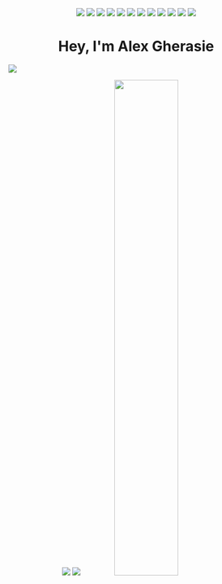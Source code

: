 <p align="center">
  <img src="https://img.shields.io/badge/-C-black?style=flat-square&logo=c"/>
  <img src="https://img.shields.io/badge/-Python-black?style=flat-square&logo=Python"/>
  <img src="https://img.shields.io/badge/-Pytorch-black?style=flat-square&logo=pytorch"/>
  <img src="https://img.shields.io/badge/-HTML5-E34F26?style=flat-square&logo=html5&logoColor=white"/>
  <img src="https://img.shields.io/badge/-CSS3-1572B6?style=flat-square&logo=css3"/>
  <img src="https://img.shields.io/badge/-JavaScript-black?style=flat-square&logo=javascript"/>
  <img src="https://img.shields.io/badge/-React-black?style=flat-square&logo=react"/>
  <img src="https://img.shields.io/badge/-Flutter-black?style=flat-square&logo=flutter"/>
  <img src="https://img.shields.io/badge/-Nodejs-black?style=flat-square&logo=Node.js"/>
  <img src="https://img.shields.io/badge/-MySQL-black?style=flat-square&logo=mysql"/>
  <img src="https://img.shields.io/badge/-Docker-black?style=flat-square&logo=docker"/>
  <img src="https://img.shields.io/badge/-Unity-black?style=flat-square&logo=unity"/>
</p>

<h1 align="center">Hey, I'm Alex Gherasie</h1>

<p>
  <img src="https://readme-typing-svg.herokuapp.com?duration=2000&color=249CCD&lines=%24+About+me%3A;%24+2nd+Year+Epitech+Student+!;%24+Member+of+PoC+!"/>
</p>

<p align="center">
  <img src="https://github-readme-stats.vercel.app/api?username=agherasie&count_private=true&include_all_commits=true&theme=tokyonight&show_icons=true"/>
  <img src="https://github-readme-streak-stats.herokuapp.com/?user=agherasie&theme=tokyonight"/>
  <img src="https://github-readme-stats.vercel.app/api/top-langs/?username=agherasie&layout=compact&theme=tokyonight&langs_count=4&hide=shell,makefile,cmake&orgs=PoCInnovation&role=OWNER,ORGANIZATION_MEMBER,COLLABORATOR" width="50%" />
</p>
